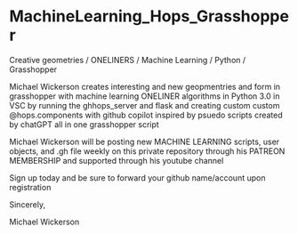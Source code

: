 # MachineLearning_Hops_Grasshopper
Creative geometries / ONELINERS / Machine Learning / Python / Grasshopper

Michael Wickerson creates interesting and new geopmentries and form in grasshopper
with machine learning ONELINER algorithms in Python 3.0
in VSC by running the ghhops_server and flask
and creating custom custom @hops.components
with github copilot inspired by psuedo scripts created by chatGPT
all in one grasshopper script

Michael Wickerson will be posting new MACHINE LEARNING scripts, user objects, and .gh file weekly
on this private repository 
through his PATREON MEMBERSHIP 
and supported through his youtube channel

Sign up today and be sure to forward your github name/account upon registration

Sincerely,

Michael Wickerson
